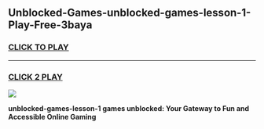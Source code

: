 
## Unblocked-Games-unblocked-games-lesson-1-Play-Free-3baya
<h3>
<a href="https://premium76.site?title=unblocked-games-lesson-1&ref=23A">CLICK TO PLAY</a></h3>
<hr>

<h3>
<a href="https://premium76.site?title=unblocked-games-lesson-1&ref=23A">CLICK 2 PLAY</a>
  
</h3>

<a href="https://premium76.site?title=unblocked-games-lesson-1&ref=23A"><img src="https://clearcache.store/games.png"></a>


**unblocked-games-lesson-1 games unblocked: Your Gateway to Fun and Accessible Online Gaming**
